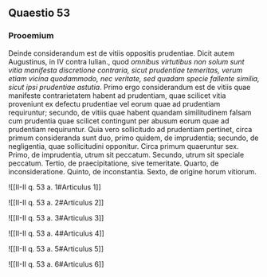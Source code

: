 ## Quaestio 53

### Prooemium

Deinde considerandum est de vitiis oppositis prudentiae. Dicit autem Augustinus, in IV contra Iulian., quod *omnibus virtutibus non solum sunt vitia manifesta discretione contraria, sicut prudentiae temeritas, verum etiam vicina quodammodo, nec veritate, sed quadam specie fallente similia, sicut ipsi prudentiae astutia*. Primo ergo considerandum est de vitiis quae manifeste contrarietatem habent ad prudentiam, quae scilicet vitia proveniunt ex defectu prudentiae vel eorum quae ad prudentiam requiruntur; secundo, de vitiis quae habent quandam similitudinem falsam cum prudentia quae scilicet contingunt per abusum eorum quae ad prudentiam requiruntur. Quia vero sollicitudo ad prudentiam pertinet, circa primum consideranda sunt duo, primo quidem, de imprudentia; secundo, de negligentia, quae sollicitudini opponitur. Circa primum quaeruntur sex. Primo, de imprudentia, utrum sit peccatum. Secundo, utrum sit speciale peccatum. Tertio, de praecipitatione, sive temeritate. Quarto, de inconsideratione. Quinto, de inconstantia. Sexto, de origine horum vitiorum.

![[II-II q. 53 a. 1#Articulus 1]]

![[II-II q. 53 a. 2#Articulus 2]]

![[II-II q. 53 a. 3#Articulus 3]]

![[II-II q. 53 a. 4#Articulus 4]]

![[II-II q. 53 a. 5#Articulus 5]]

![[II-II q. 53 a. 6#Articulus 6]]

